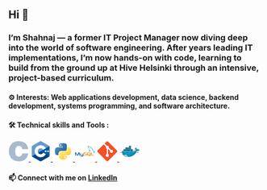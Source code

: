 ## Hi 👋

<!--
**shahnajsc/shahnajsc** is a ✨ _special_ ✨ repository because its `README.md` (this file) appears on your GitHub profile.
-->
### I’m Shahnaj — a former IT Project Manager now diving deep into the world of software engineering. After years leading IT implementations, I’m now hands-on with code, learning to build from the ground up at Hive Helsinki through an intensive, project-based curriculum.
#### ⚙️ Interests: Web applications development, data science, backend development, systems programming, and software architecture.
#### 🛠️ Technical skills and Tools :

<a href="https://en.wikipedia.org/wiki/C_(programming_language)" target="_blank">
  <img src="https://raw.githubusercontent.com/devicons/devicon/master/icons/c/c-original.svg" alt="C logo" width="40" height="40"/>
</a>
<a href="https://en.wikipedia.org/wiki/C++_(programming_language)" target="_blank">
  <img src="https://github.com/devicons/devicon/blob/master/icons/cplusplus/cplusplus-original.svg" alt="C logo" width="40" height="40"/>
</a>
<a href="https://en.wikipedia.org/wiki/python_(programming_language)" target="_blank">
  <img src="https://github.com/devicons/devicon/blob/master/icons/python/python-original.svg" alt="C logo" width="40" height="40"/>
</a>
<a href="https://en.wikipedia.org/wiki/MySQL" target="_blank">
  <img src="https://github.com/devicons/devicon/blob/master/icons/mysql/mysql-original-wordmark.svg" alt="C logo" width="40" height="40"/>
</a>
<a href="https://en.wikipedia.org/wiki/git" target="_blank">
  <img src="https://github.com/devicons/devicon/blob/master/icons/git/git-original.svg" alt="C logo" width="40" height="40"/>
</a>
<a href="https://en.wikipedia.org/wiki/git" target="_blank">
  <img src="https://github.com/devicons/devicon/blob/master/icons/docker/docker-original.svg" alt="C logo" width="40" height="40"/>
</a>

#### 📫 Connect with me on [LinkedIn](https://www.linkedin.com/in/shahnajchowdhury/)

